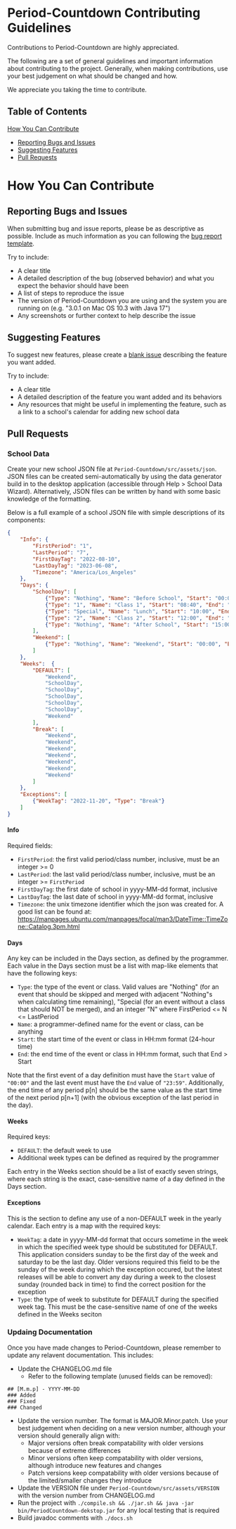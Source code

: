 # Period-Countdown Contributing Guidelines
Contributions to Period-Countdown are highly appreciated.

The following are a set of general guidelines and important information about contributing to the
project. Generally, when making contributions, use your best judgement on what should be changed
and how.

We appreciate you taking the time to contribute.

## Table of Contents
[How You Can Contribute](#how-you-can-contribute)

* [Reporting Bugs and Issues](#reporting-bugs-and-issues)
* [Suggesting Features](#suggesting-features)
* [Pull Requests](#pull-requests)


# How You Can Contribute

## Reporting Bugs and Issues
When submitting bug and issue reports, please be as descriptive as possible. Include as much
information as you can following the [bug report template](https://github.com/JonathanUhler/Period-Countdown/issues/new?assignees=&labels=bug&template=bug-report.md&title=%5BBug%5D+).

Try to include:

* A clear title
* A detailed description of the bug (observed behavior) and what you expect the behavior should
  have been
* A list of steps to reproduce the issue
* The version of Period-Countdown you are using and the system you are running on (e.g. "3.0.1 on 
  Mac OS 10.3 with Java 17")
* Any screenshots or further context to help describe the issue

## Suggesting Features
To suggest new features, please create a
[blank issue](https://github.com/JonathanUhler/Period-Countdown/issues/new) describing the feature
you want added.

Try to include:

* A clear title
* A detailed description of the feature you want added and its behaviors
* Any resources that might be useful in implementing the feature, such as a link to a school's
  calendar for adding new school data

## Pull Requests
### School Data
Create your new school JSON file at `Period-Countdown/src/assets/json`. JSON files can be created
semi-automatically by using the data generator build in to the desktop application (accessible
through Help > School Data Wizard). Alternatively, JSON files can be written by hand with some
basic knowledge of the formatting.

Below is a full example of a school JSON file with simple descriptions of its components:
```json
{
    "Info": {
        "FirstPeriod": "1",
        "LastPeriod": "7",
        "FirstDayTag": "2022-08-10",
        "LastDayTag": "2023-06-08",
        "Timezone": "America/Los_Angeles"
    },
    "Days": {
        "SchoolDay": [
            {"Type": "Nothing", "Name": "Before School", "Start": "00:00", "End": "08:40"},
            {"Type": "1", "Name": "Class 1", "Start": "08:40", "End": "10:00"},
            {"Type": "Special", "Name": "Lunch", "Start": "10:00", "End": "12:00"},
            {"Type": "2", "Name": "Class 2", "Start": "12:00", "End": "15:00"},
            {"Type": "Nothing", "Name": "After School", "Start": "15:00", "End": "23:59"}
        ],
        "Weekend": [
            {"Type": "Nothing", "Name": "Weekend", "Start": "00:00", "End": "23:59"}
        ]
    },
    "Weeks":  {
        "DEFAULT": [
            "Weekend",
            "SchoolDay",
            "SchoolDay",
            "SchoolDay",
            "SchoolDay",
            "SchoolDay",
            "Weekend"
        ],
        "Break": [
            "Weekend",
            "Weekend",
            "Weekend",
            "Weekend",
            "Weekend",
            "Weekend",
            "Weekend"
        ]
    },
    "Exceptions": [
        {"WeekTag": "2022-11-20", "Type": "Break"}
    ]
}
```

#### Info
Required fields:

* `FirstPeriod`: the first valid period/class number, inclusive, must be an integer >= 0
* `LastPeriod`: the last valid period/class number, inclusive, must be an integer >= `FirstPeriod`
* `FirstDayTag`: the first date of school in yyyy-MM-dd format, inclusive
* `LastDayTag`: the last date of school in yyyy-MM-dd format, inclusive
* `Timezone`: the unix timezone identifier which the json was created for. A good list can be found
  at: https://manpages.ubuntu.com/manpages/focal/man3/DateTime::TimeZone::Catalog.3pm.html

#### Days
Any key can be included in the Days section, as defined by the programmer. Each value in the Days
section must be a list with map-like elements that have the following keys:

* `Type`: the type of the event or class. Valid values are "Nothing" (for an event that should be
  skipped and merged with adjacent "Nothing"s when calculating time remaining), "Special (for an
  event without a class that should NOT be merged), and an integer "N" where
  FirstPeriod <= N <= LastPeriod
* `Name`: a programmer-defined name for the event or class, can be anything
* `Start`: the start time of the event or class in HH:mm format (24-hour time)
* `End`: the end time of the event or class in HH:mm format, such that End > Start

Note that the first event of a day definition must have the `Start` value of `"00:00"` and the
last event must have the `End` value of `"23:59"`. Additionally, the end time of any period p[n]
should be the same value as the start time of the next period p[n+1] (with the obvious exception
of the last period in the day).

#### Weeks
Required keys:

* `DEFAULT`: the default week to use
* Additional week types can be defined as required by the programmer

Each entry in the Weeks section should be a list of exactly seven strings, where each string is
the exact, case-sensitive name of a day defined in the Days section.

#### Exceptions
This is the section to define any use of a non-DEFAULT week in the yearly calendar. Each
entry is a map with the required keys:

* `WeekTag`: a date in yyyy-MM-dd format that occurs sometime in the week in which the specified
  week type should be substituted for DEFAULT. This application considers sunday to be the first
  day of the week and saturday to be the last day. Older versions required this field to be
  the sunday of the week during which the exception occured, but the latest releases will be able
  to convert any day during a week to the closest sunday (rounded back in time) to find the
  correct position for the exception
* `Type`: the type of week to substitute for DEFAULT during the specified week tag. This must be
  the case-sensitive name of one of the weeks defined in the Weeks seciton

### Updaing Documentation
Once you have made changes to Period-Countdown, please remember to update any relavent
documentation. This includes:

* Update the CHANGELOG.md file
  * Refer to the following template (unused fields can be removed):
```
## [M.m.p] - YYYY-MM-DD
### Added
### Fixed
### Changed
```
* Update the version number. The format is MAJOR.Minor.patch. Use your best judgement when
  deciding on a new version number, although your version should generally align with:
  * Major versions often break compatability with older versions because of extreme differences
  * Minor versions often keep compatability with older versions, although introduce new features
    and changes
  * Patch versions keep compatability with older versions because of the limited/smaller changes
	they introduce
* Update the VERSION file under `Period-Countdown/src/assets/VERSION` with the version number
  from CHANGELOG.md
* Run the project with `./compile.sh && ./jar.sh && java -jar bin/PeriodCountdown-dekstop.jar` for
  any local testing that is required
* Build javadoc comments with `./docs.sh`
